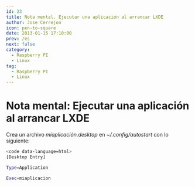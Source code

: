 ```yaml
---
id: 23
title: Nota mental. Ejecutar una aplicación al arrancar LXDE
author: Jose Cerrejon
icon: pen-to-square
date: 2013-01-15 17:10:00
prev: /es
next: false
category:
  - Raspberry PI
  - Linux
tag:
  - Raspberry PI
  - Linux
---
```


# Nota mental: Ejecutar una aplicación al arrancar LXDE

Crea un archivo *miaplicación.desktop* en *~/.config/autostart* con lo siguiente:

```bash
<code data-language=html>
[Desktop Entry] 

Type=Application

Exec=miaplicacion

```